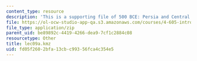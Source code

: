 ```yaml
---
content_type: resource
description: 'This is a supporting file of 500 BCE: Persia and Central Asia.'
file: https://ol-ocw-studio-app-qa.s3.amazonaws.com/courses/4-605-introduction-to-the-history-and-theory-of-architecture-spring-2012/fd05f2602bfa13cbc99356fca4c354e5_lec09a.kmz
file_type: application/zip
parent_uid: be89892c-4419-4266-dea9-7cf1c2884c08
resourcetype: Other
title: lec09a.kmz
uid: fd05f260-2bfa-13cb-c993-56fca4c354e5
---
```

